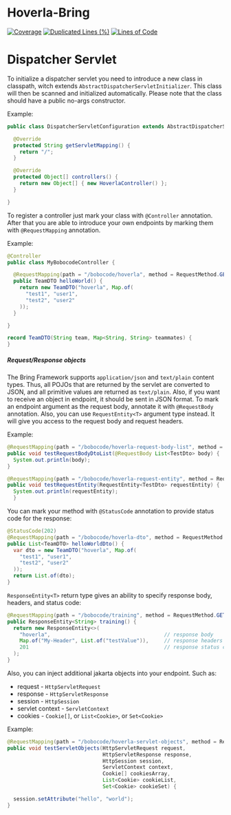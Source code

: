 # Hoverla-Bring
[![Coverage](http://ec2-3-65-176-142.eu-central-1.compute.amazonaws.com:9000/api/project_badges/measure?project=hoverla-team-2023_HoverlaBring_AYwIBAvijYd-lSknBhZO&metric=coverage&token=sqb_7e5c712a7a7d795a06fca18de48eddc5514e1a54)](http://ec2-3-65-176-142.eu-central-1.compute.amazonaws.com:9000/dashboard?id=hoverla-team-2023_HoverlaBring_AYwIBAvijYd-lSknBhZO)
[![Duplicated Lines (%)](http://ec2-3-65-176-142.eu-central-1.compute.amazonaws.com:9000/api/project_badges/measure?project=hoverla-team-2023_HoverlaBring_AYwIBAvijYd-lSknBhZO&metric=duplicated_lines_density&token=sqb_7e5c712a7a7d795a06fca18de48eddc5514e1a54)](http://ec2-3-65-176-142.eu-central-1.compute.amazonaws.com:9000/dashboard?id=hoverla-team-2023_HoverlaBring_AYwIBAvijYd-lSknBhZO)
[![Lines of Code](http://ec2-3-65-176-142.eu-central-1.compute.amazonaws.com:9000/api/project_badges/measure?project=hoverla-team-2023_HoverlaBring_AYwIBAvijYd-lSknBhZO&metric=ncloc&token=sqb_7e5c712a7a7d795a06fca18de48eddc5514e1a54)](http://ec2-3-65-176-142.eu-central-1.compute.amazonaws.com:9000/dashboard?id=hoverla-team-2023_HoverlaBring_AYwIBAvijYd-lSknBhZO)

# Dispatcher Servlet

To initialize a dispatcher servlet you need to introduce a new class in classpath, witch extends `AbstractDispatcherServletInitializer`.
This class will then be scanned and initialized automatically. Please note that the class should have a public no-args constructor.

Example:

```java
public class DispatcherServletConfiguration extends AbstractDispatcherServletInitializer {

  @Override
  protected String getServletMapping() {
    return "/";
  }

  @Override
  protected Object[] controllers() {
    return new Object[] { new HoverlaController() };
  }

}

```

To register a controller just mark your class with `@Controller` annotation. After that you are able to introduce your own endpoints 
by marking them with `@RequestMapping` annotation.

Example: 

```java
@Controller
public class MyBobocodeController {

  @RequestMapping(path = "/bobocode/hoverla", method = RequestMethod.GET)
  public TeamDTO helloWorld() {
    return new TeamDTO("hoverla", Map.of(
      "test1", "user1",
      "test2", "user2"
    ));
  }

}

record TeamDTO(String team, Map<String, String> teammates) {
}
```

##### Request/Response objects
The Bring Framework supports `application/json` and `text/plain` content types. Thus, all POJOs that are returned by the servlet
are converted to JSON, and all primitive values are returned as `text/plain`. Also, if you want to receive an object in endpoint, it should be sent in JSON format.
To mark an endpoint argument as the request body, annotate it with `@RequestBody` annotation. Also, you can use `RequestEntity<T>` argument
type instead. It will give you access to the request body and request headers.

Example:
```java
@RequestMapping(path = "/bobocode/hoverla-request-body-list", method = RequestMethod.POST) 
public void testRequestBodyDtoList(@RequestBody List<TestDto> body) {
  System.out.println(body);
}

@RequestMapping(path = "/bobocode/hoverla-request-entity", method = RequestMethod.POST)
public void testRequestEntity(RequestEntity<TestDto> requestEntity) {
  System.out.println(requestEntity);
  }
```

You can mark your method with `@StatusCode` annotation to provide status code for the response:
```java
@StatusCode(202)
@RequestMapping(path = "/bobocode/hoverla-dto", method = RequestMethod.GET)
public List<TeamDTO> helloWorldDto() {
  var dto = new TeamDTO("hoverla", Map.of(
    "test1", "user1",
    "test2", "user2"
  ));
  return List.of(dto);
}
```

`ResponseEntity<T>` return type gives an ability to specify response body, headers, and status code:
```java
@RequestMapping(path = "/bobocode/training", method = RequestMethod.GET)
public ResponseEntity<String> training() {
  return new ResponseEntity<>(
    "hoverla",                                     // response body
    Map.of("My-Header", List.of("testValue")),     // response headers
    201                                            // response status code
  );
}
```

Also, you can inject additional jakarta objects into your endpoint. Such as:
- request - `HttpServletRequest`
- response - `HttpServletResponse`
- session - `HttpSession` 
- servlet context - `ServletContext`
- cookies - `Cookie[]`, or `List<Cookie>`, or `Set<Cookie>`

Example:
```java
@RequestMapping(path = "/bobocode/hoverla-servlet-objects", method = RequestMethod.GET)
public void testServletObjects(HttpServletRequest request,
                               HttpServletResponse response,
                               HttpSession session,
                               ServletContext context,
                               Cookie[] cookiesArray,
                               List<Cookie> cookieList,
                               Set<Cookie> cookieSet) {

  session.setAttribute("hello", "world");
}
```